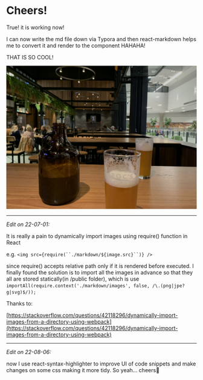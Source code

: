 # Cheers!

True! it is working now! 

I can now write the md file down via Typora and then react-markdown helps me to convert it and render to the component HAHAHA! 



THAT IS SO COOL!





![a9843f4f7b19d0b6421f5ca1397caee](images/a9843f4f7b19d0b6421f5ca1397caee.jpg)



------

*Edit on 22-07-01:* 

It is really a pain to dynamically import images using require() function in React 

e.g.  ```<img src={require(``./markdown/${image.src}``)} />```

since require() accepts relative path only if it is rendered before executed. I finally found the solution is to import all the images in advance so that they all are stored statically(in /public folder), which is use ```importAll(require.context('./markdown/images', false, /\.(png|jpe?g|svg)$/));```

Thanks to: 

[https://stackoverflow.com/questions/42118296/dynamically-import-images-from-a-directory-using-webpack](https://stackoverflow.com/questions/42118296/dynamically-import-images-from-a-directory-using-webpack)

 

------

*Edit on 22-08-06:* 

now I use react-syntax-highlighter to improve UI of code snippets and make changes on some css making it more tidy. So yeah... cheers🍺





